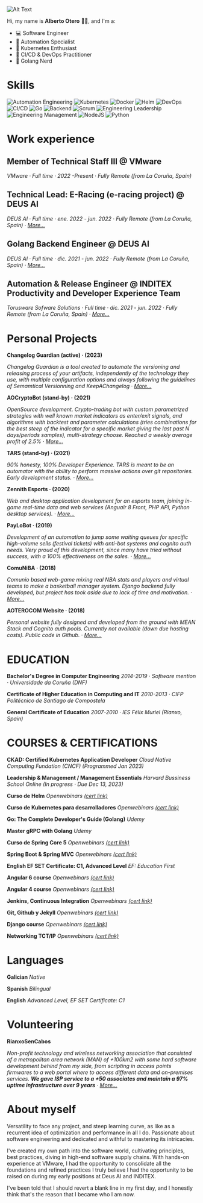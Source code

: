 ![Alt Text](/img/aoterolorenzo.gif)

Hi, my name is **Alberto Otero** 👋🏻, and I'm a:

- 💻 Software Engineer
- 🤖 Automation Specialist
- 🚀 Kubernetes Enthusiast
- 🔄 CI/CD & DevOps Practitioner
- 🐹 Golang Nerd

# Skills

![Automation Engineering](https://img.shields.io/badge/Automation%20Engineering-%23DC5263.svg?style=for-the-badge&logoColor=white) ![Kubernetes](https://img.shields.io/badge/kubernetes-%23326ce5.svg?style=for-the-badge&logo=kubernetes&logoColor=white) ![Docker](https://img.shields.io/badge/docker-%230db7ed.svg?style=for-the-badge&logo=docker&logoColor=white) ![Helm](https://img.shields.io/badge/HELM-%23005b96.svg?style=for-the-badge&logo=helm&logoColor=white) ![DevOps](https://img.shields.io/badge/DevOps-%23a298dc.svg?style=for-the-badge&logoColor=white) ![CI/CD](https://img.shields.io/badge/CI/CD-%23b6c630.svg?style=for-the-badge&logoColor=white) ![Go](https://img.shields.io/badge/golang-%2300ADD8.svg?style=for-the-badge&logo=go&logoColor=white) ![Backend](https://img.shields.io/badge/Backend-%23333333.svg?style=for-the-badge&logoColor=white) ![Scrum](https://img.shields.io/badge/Scrum-009FDA?logo=scrumalliance&logoColor=fff&style=for-the-badge) ![Engineering Leadership](https://img.shields.io/badge/Engineering%20Leadership-%234fd181.svg?style=for-the-badge&logoColor=white) ![Engineering Management](https://img.shields.io/badge/Engineering%20Management-%2343b285.svg?style=for-the-badge&logoColor=white) ![NodeJS](https://img.shields.io/badge/node.js-6DA55F?style=for-the-badge&logo=node.js&logoColor=white) ![Python](https://img.shields.io/badge/python-3670A0?style=for-the-badge&logo=python&logoColor=ffdd54)

<!--- skills: Automation Engineering, Kubernetes, Docker, Helm, DevOps, CICD, Software Development, Golang, Backend, SCRUM, Engineering Leadership, Engineering Management, NodeJS, Python, TCP/IP--->    

# Work experience

## Member of Technical Staff III @ VMware
*VMware · Full time  · 2022 -Present · Fully Remote (from La Coruña, Spain)*

## Technical Lead: E-Racing (e-racing project) @ DEUS AI
*DEUS AI · Full time · ene. 2022 - jun. 2022 · Fully Remote (from La Coruña, Spain) · [More...](en/experience/3_deus_lead.md)*

## Golang Backend Engineer @ DEUS AI
*DEUS AI · Full time  · dic. 2021 - jun. 2022 · Fully Remote (from La Coruña, Spain) · [More...](en/experience/2_deus.md)*

## Automation & Release Engineer @ INDITEX Productivity and Developer Experience Team
*Torusware Sofware Solutions · Full time  · dic. 2021 - jun. 2022 · Fully Remote (from La Coruña, Spain) · [More...](en/experience/1_inditex.md)*

# Personal Projects

**Changelog Guardian (active) · (2023)** 

_Changelog Guardian is a tool created to automate the versioning and releasing process of your artifacts, independently of the technology they use, with multiple configuration options and always following the guidelines of Semamtical Versionning and KeepAChangelog · [More...](en/7_changelog_guardian.md)_

**AOCryptoBot (stand-by) · (2021)** 

_OpenSource development. Crypto-trading bot with custom parametrized strategies with well known market indicators as enter/exit signals, and algorithms with backtest and parameter calculations (tries combinations for the best steep of the indicator for a specific market giving the last past N days/periods samples), multi-strategy choose. Reached a weekly average profit of 2.5% · [More...](en/6_aocryptobot.md)_

**TARS (stand-by) · (2021)** 

_90% honesty, 100% Developer Experience. TARS is meant to be an automator with the ability to perform massive actions over git repositories. Early development status. · [More...](en/5_tars.md)_

**Zennith Esports · (2020)** 

_Web and desktop application development for an esports team, joining in-game real-time data and web services (Angualr 8 Front, PHP API, Python desktop services). · [More...](en/4_zennith_esports.md)_

**PayLoBot · (2019)** 

_Development of an automation to jump some waiting queues for specific high-volume sells (festival tickets) with anti-bot systems and cognito auth needs. Very proud of this development, since many have tried without success, with a 100% effectiveness on the sales. · [More...](en/3_paylobot.md)_

**ComuNiBA · (2018)** 

_Comunio based web-game mixing real NBA stats and players and virtual teams to make a basketball manager system. Django backend fully developed, but project has took aside due to lack of time and motivation. · [More...](en/2_comuniba.md)_

**AOTEROCOM Website · (2018)** 

_Personal website fully designed and developed from the ground with MEAN Stack and Cognito auth pools. Currently not available (down due hosting costs). Public code in Github. · [More...](en/1_aoterocom.md)_

# EDUCATION

**Bachelor's Degree in Computer Engineering** *2014-2019 · Software mention · Universidade da Coruña (DNF)*

**Certificate of Higher Education in Computing and IT** *2010-2013 · CIFP Politécnico de Santiago de Compostela*

**General Certificate of Education** *2007-2010 · IES Félix Muriel (Rianxo, Spain)*

# COURSES & CERTIFICATIONS

**CKAD: Certified Kubernetes Application Developer** *Cloud Native Computing Fundation (CNCF) (Programmed Jan 2023)*

**Leadership & Management / Management Essentials** *Harvard Bussiness School Online (In progress · Due Dec 13, 2023)*

**Curso de Helm** *Openwebinars [(cert link)](https://openwebinars.net/cert/m0gnD)*

**Curso de Kubernetes para desarrolladores** *Openwebinars [(cert link)](https://openwebinars.net/cert/y0B59)*

**Go: The Complete Developer's Guide (Golang)** *Udemy*

**Master gRPC with Golang** *Udemy*

**Curso de Spring Core 5** *Openwebinars [(cert link)](https://openwebinars.net/cert/b3yrr)*

**Spring Boot & Spring MVC** *Openwebinars [(cert link)](https://openwebinars.net/cert/b3yrr)*

**English EF SET Certificate: C1, Advanced Level** *EF: Education First*

**Angular 6 course** *Openwebinars [(cert link)](https://openwebinars.net/academia/certificado/170979/)*

**Angular 4 course** *Openwebinars [(cert link)](https://openwebinars.net/cert/z1XX6)*

**Jenkins, Continuous Integration** *Openwebinars  [(cert link)](https://openwebinars.net/cert/pEJaM)*

**Git, Github y Jekyll** *Openwebinars  [(cert link)](https://openwebinars.net/academia/certificado/171257/)*

**Django course** *Openwebinars [(cert link)](https://openwebinars.net/academia/certificado/171257/)*

**Networking TCT/IP** *Openwebinars [(cert link)](https://openwebinars.net/cert/8DkGO)*

# Languages

**Galician** *Native*

**Spanish** *Bilingual*

**English** *Advanced Level, EF SET Certificate: C1*


# Volunteering

**RianxoSenCabos** 

_Non-profit technology and wireless networking association that consisted of a metropolitan area network (MAN) of +100km2 with some hard software development behind from my side, from scripting in access points firmwares to a web portal where to access different data and on-premises services. **We gave ISP service to a +50 associates and maintain a 97% uptime infrastructure over 9 years** · [More...](en/volunteering/1_rianxosencabos.md)_


# About myself

Versatility to face any project, and steep learning curve, as like as a recurrent idea of optimization and performance in all I do. Passionate about software engineering and dedicated and withful to mastering its intricacies.

I've created my own path into the software world, cultivating principles, best practices, diving in high-end software supply chains. With hands-on experience at VMware, I had the opportunity to consolidate all the foundations and refined practices I truly believe I had the opportunity to be raised on during my early positions at Deus AI and INDITEX. 

I've been told that I should revert a blank line in my first day, and I honestly think that's the reason that I became who I am now.

